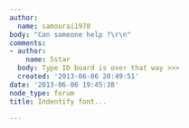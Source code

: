 ```yaml
---
author:
  name: samourai1978
body: "Can someone help ?\r\n"
comments:
- author:
    name: 5star
  body: Type ID board is over that way >>>
  created: '2013-06-06 20:49:51'
date: '2013-06-06 19:45:38'
node_type: forum
title: Indentify font...

---
```

